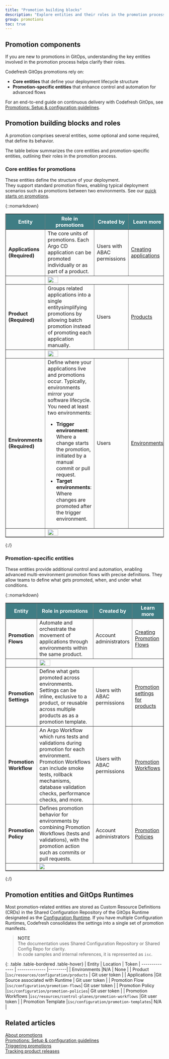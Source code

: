 ```yaml
---
title: "Promotion building blocks"
description: "Explore entities and their roles in the promotion process"
group: promotions
toc: true
---
```


## Promotion components
If you are new to promotions in GitOps, understanding the key entities involved in the promotion process helps clarify their roles.

Codefresh GitOps promotions rely on:
* **Core entities** that define your deployment lifecycle structure
* **Promotion-specific entities** that enhance control and automation for advanced flows

For an end-to-end guide on continuous delivery with Codefresh GitOps, see [Promotions: Setup & configuration guidelines]({{site.baseurl}}/docs/promotions/create-promotion-sequence/). 

## Promotion building blocks and roles

A promotion comprises several entities, some optional and some required, that define its behavior.

The table below summarizes the core entities and promotion-specific entities, outlining their roles in the promotion process.


### Core entities for promotions
These entities define the structure of your deployment.<br>They support standard promotion flows, enabling typical deployment scenarios such as promotions between two environments. See our [quick starts on promotions]({{site.baseurl}}/docs/gitops-quick-start/gitops-quick-start/#promoting-applications).

{::nomarkdown}
<table border="1" width="100%">
  <tr style="background-color: #3f7d84; color: white;">
    <th width="20%">Entity</th>
    <th width="50%">Role in promotions</th>
    <th width="10%">Created by</th>
    <th width="20%">Learn more</th>
  </tr>
  <tr>
    <td><strong>Applications (Required)</strong></td>
    <td>The core units of promotions. Each Argo CD application can be promoted individually or as part of a product.</td>
    <td>Users with ABAC permissions</td>
    <td><a href="https://codefresh.io/docs/docs/deployments/gitops/create-application/">Creating applications</a></td>
  </tr>
  <tr>
    <td></td>
    <td colspan="3"><img src="../../../images/gitops-promotions/components/applications.png" style="max-width: 100%; height: 30%;">
  </tr>  
  <tr>
    <td><strong>Product (Required)</strong></td>
    <td>Groups related applications into a single entitysimplifying promotions by allowing batch promotion instead of promoting each application manually.</td>
    <td>Users</td>
    <td><a href="https://codefresh.io/docs/docs/products/about-products/">Products</a></td>
  </tr>
  <tr>
    <td></td>
    <td colspan="3"><img src="../../../images/gitops-promotions/components/products.png" style="max-width: 100%; height: 30%;">
  </tr>
  <tr>
    <td><strong>Environments (Required)</strong></td>
    <td>Define where your applications live and promotions occur. Typically, environments mirror your software lifecycle.<br>
      You need at least two environments:
      <ul>
        <li><strong>Trigger environment</strong>: Where a change starts the promotion, initiated by a manual commit or pull request.</li>
        <li><strong>Target environments</strong>: Where changes are promoted after the trigger environment.</li>
      </ul>
    </td>
    <td>Users</td>
    <td><a href="https://codefresh.io/docs/docs/environments/environments-overview/">Environments</a></td>
  </tr>
  <tr>
    <td></td>
    <td colspan="3"><img src="../../../images/gitops-promotions/components/environments.png" style="max-width: 100%; height: 30%;">
  </tr>
</table>
{:/}

### Promotion-specific entities
These entities provide additional control and automation, enabling advanced multi-environment promotion flows with precise definitions. They allow teams to define what gets promoted, when, and under what conditions.

{::nomarkdown}
<table border="1" width="100%">
  <tr style="background-color: #3f7d84; color: white;">
    <th width="20%">Entity</th>
    <th width="50%">Role in promotions</th>
    <th width="10%">Created by</th>
    <th width="20%">Learn more</th>
  </tr>
  <tr>
    <td><strong>Promotion Flows</strong></td>
    <td>Automate and orchestrate the movement of applications through environments within the same product.</td>
    <td>Account administrators</td>
    <td><a href="https://codefresh.io/docs/docs/promotions/promotion-flow/">Creating Promotion Flows</a></td>
  </tr>
  <tr>
    <td></td>
    <td colspan="3"><img src="../../../images/gitops-promotions/components/promotion-flow.png" style="max-width: 100%; height: 30%;">
  </tr>
  <tr>
    <td><strong>Promotion Settings</strong></td>
    <td>Define what gets promoted across environments. Settings can be inline, exclusive to a product, or reusable across multiple products as  as a promotion template.</td>
    <td>Users with ABAC permissions</td>
    <td><a href="https://codefresh.io/docs/docs/products/configure-product-settings/">Promotion settings for products</a></td>
  </tr>
    <tr>
    <td><strong>Promotion Workflow</strong></td>
    <td>An Argo Workflow which runs tests and validations during promotion for each environment. Promotion Workflows can include smoke tests, rollback mechanisms, database validation checks, performance checks, and more.</td>
    <td>Users with ABAC permissions</td>
    <td><a href="https://codefresh.io/docs/docs/promotions/promotion-workflow/">Promotion Workflows</a></td>
  </tr>
  <tr>
    <td><strong>Promotion Policy</strong></td>
    <td>Defines promotion behavior for environments by combining Promotion Workflows (tests and validations), with the promotion action such as commits or pull requests.</td>
    <td>Account administrators</td>
    <td><a href="https://codefresh.io/docs/docs/promotions/promotion-policy/">Promotion Policies</a></td>
  </tr>
  <tr>
    <td></td>
    <td colspan="4"><img src="../../../images/gitops-promotions/components/promotion-policy.png" style="max-width: 100%; height: auto;"">
  </tr>
</table>

{:/}



## Promotion entities and GitOps Runtimes

Most promotion-related entities are stored as Custom Resource Definitions (CRDs) in the Shared Configuration Repository of the GitOps Runtime designated as the [Configuration Runtime]({{site.baseurl}}/docs/installation/gitops/configuration-runtime/). 
If you have multiple Configuration Runtimes, Codefresh consolidates the settings into a single set of promotion manifests.

>**NOTE**  
The documentation uses Shared Configuration Repository or Shared Config Repo for clarity.  
In code samples and internal references, it is represented as `isc`.


{: .table .table-bordered .table-hover}
| Entity             | Location              | Token
| --------------    | --------------           |---------|
| Environments           |N/A | None  |
| Product                |`isc/resources/configuration/products` | Git user token |
| Applications           |Git Source associated with Runtime | Git user token |
| Promotion Flow         |`isc/configuration/promotion-flows`| Git user token |
| Promotion Policy       |`isc/configuration/promotion-policies`| Git user token |
| Promotion Workflows    |`isc/resources/control-planes/promotion-workflows` |Git user token |
| Promotion Template     |`isc/configuration/promotion-templates`| N/A |



## Related articles
[About promotions]({{site.baseurl}}/docs/promotions/promotions-overview/)  
[Promotions: Setup & configuration guidelines]({{site.baseurl}}/docs/promotions/create-promotion-sequence/)  
[Triggering promotions]({{site.baseurl}}/docs/promotions/trigger-promotions/)  
[Tracking product releases]({{site.baseurl}}/docs/promotions/product-releases/)  



